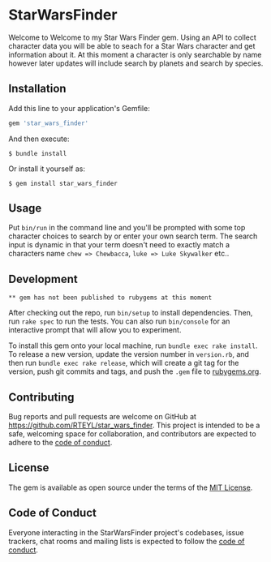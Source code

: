# StarWarsFinder

Welcome to Welcome to my Star Wars Finder gem. Using an API to collect character data you will be able to seach for a Star Wars character and get information about it. At this moment a character is only searchable by name however later updates will include search by planets and search by species.

## Installation

Add this line to your application's Gemfile:

```ruby
gem 'star_wars_finder'
```

And then execute:

    $ bundle install

Or install it yourself as:

    $ gem install star_wars_finder

## Usage

Put `bin/run` in the command line and you'll be prompted with some top character choices to search by or enter your own search term. The search input is dynamic in that your term doesn't need to exactly match a characters name `chew => Chewbacca`, `luke => Luke Skywalker` etc..

## Development

`** gem has not been published to rubygems at this moment`

After checking out the repo, run `bin/setup` to install dependencies. Then, run `rake spec` to run the tests. You can also run `bin/console` for an interactive prompt that will allow you to experiment.

To install this gem onto your local machine, run `bundle exec rake install`. To release a new version, update the version number in `version.rb`, and then run `bundle exec rake release`, which will create a git tag for the version, push git commits and tags, and push the `.gem` file to [rubygems.org](https://rubygems.org).

## Contributing

Bug reports and pull requests are welcome on GitHub at https://github.com/RTEYL/star_wars_finder. This project is intended to be a safe, welcoming space for collaboration, and contributors are expected to adhere to the [code of conduct](https://github.com/RTEYL/star_wars_finder/blob/master/CODE_OF_CONDUCT.md).


## License

The gem is available as open source under the terms of the [MIT License](https://opensource.org/licenses/MIT).

## Code of Conduct

Everyone interacting in the StarWarsFinder project's codebases, issue trackers, chat rooms and mailing lists is expected to follow the [code of conduct](https://github.com/RTEYL/star_wars_finder/blob/master/CODE_OF_CONDUCT.md).
